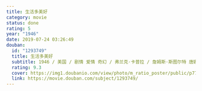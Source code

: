 ```yaml
---
title: 生活多美好
category: movie
status: done
rating: 5
year: "1946"
date: 2019-07-24 03:26:49
douban:
  id: "1293749"
  title: 生活多美好
  subtitle: 1946 / 美国 / 剧情 爱情 奇幻 / 弗兰克·卡普拉 / 詹姆斯·斯图尔特 唐娜·里德
  rating: 9.3
  cover: https://img1.doubanio.com/view/photo/m_ratio_poster/public/p771490367.jpg
  link: https://movie.douban.com/subject/1293749/
---
```




